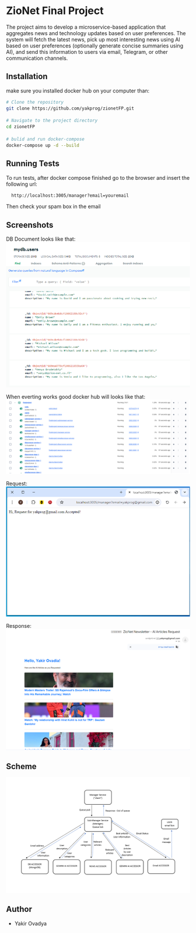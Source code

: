 # ZioNet Final Project

The project aims to develop a microservice-based application that aggregates news and technology updates based on user preferences. The system will fetch the latest news, pick up most interesting news using AI based on user preferences (optionally generate concise summaries using AI), and send this information to users via email, Telegram, or other communication channels.

## Installation

make sure you installed docker hub on your computer than:

```bash
# Clone the repository
git clone https://github.com/yakprog/zionetFP.git

# Navigate to the project directory
cd zionetFP

# bulid and run docker-compose
docker-compose up -d --build
```

## Running Tests

To run tests, after docker compose finished go to the browser and insert the following url:

```bash
  http://localhost:3005/manager?email=youremail
```

Then check your spam box in the email

## Screenshots

DB Document looks like that:
![DB Screenshot](./images/db.PNG)

When everting works good docker hub will looks like that:
![Docker Screenshot](./images/docker.PNG)

Request:
![Request Screenshot](./images/request.PNG)

Response:
![Response Screenshot](./images/response.PNG)

## Scheme

![Scheme Screenshot](./images/scheme.PNG)

## Author

- Yakir Ovadya
